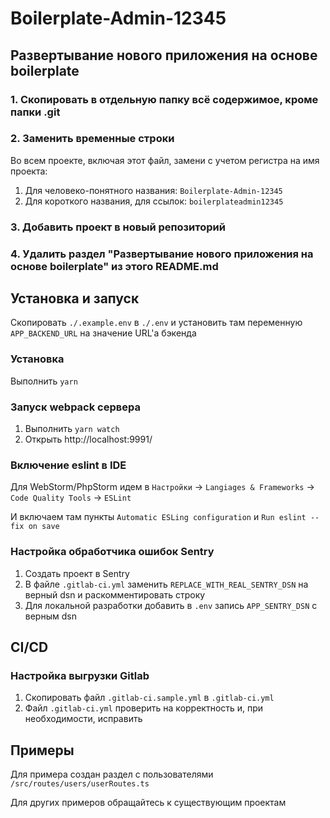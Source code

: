 
# Boilerplate-Admin-12345

## Развертывание нового приложения на основе boilerplate

### 1. Скопировать в отдельную папку всё содержимое, кроме папки .git
### 2. Заменить временные строки

Во всем проекте, включая этот файл, замени с учетом регистра на имя проекта:

1. Для человеко-понятного названия: `Boilerplate-Admin-12345`
2. Для короткого названия, для ссылок: `boilerplateadmin12345`

### 3. Добавить проект в новый репозиторий

### 4. Удалить раздел "Развертывание нового приложения на основе boilerplate" из этого README.md

## Установка и запуск

Скопировать `./.example.env` в `./.env` и установить там переменную `APP_BACKEND_URL` на значение URL'а бэкенда

### Установка

Выполнить `yarn`

### Запуск webpack сервера

1. Выполнить `yarn watch`
2. Открыть http://localhost:9991/

### Включение eslint в IDE

Для WebStorm/PhpStorm идем в `Настройки` -> `Langiages & Frameworks` -> `Code Quality Tools` -> `ESLint`

И включаем там пункты `Automatic ESLing configuration` и `Run eslint --fix on save`

### Настройка обработчика ошибок Sentry

1. Создать проект в Sentry
2. В файле `.gitlab-ci.yml` заменить `REPLACE_WITH_REAL_SENTRY_DSN` на верный dsn и раскомментировать строку
3. Для локальной разработки добавить в `.env` запись `APP_SENTRY_DSN` с верным dsn

## CI/CD

### Настройка выгрузки Gitlab

1. Скопировать файл `.gitlab-ci.sample.yml` в `.gitlab-ci.yml`
2. Файл `.gitlab-ci.yml` проверить на корректность и, при необходимости, исправить


## Примеры

Для примера создан раздел с пользователями `/src/routes/users/userRoutes.ts`

Для других примеров обращайтесь к существующим проектам
